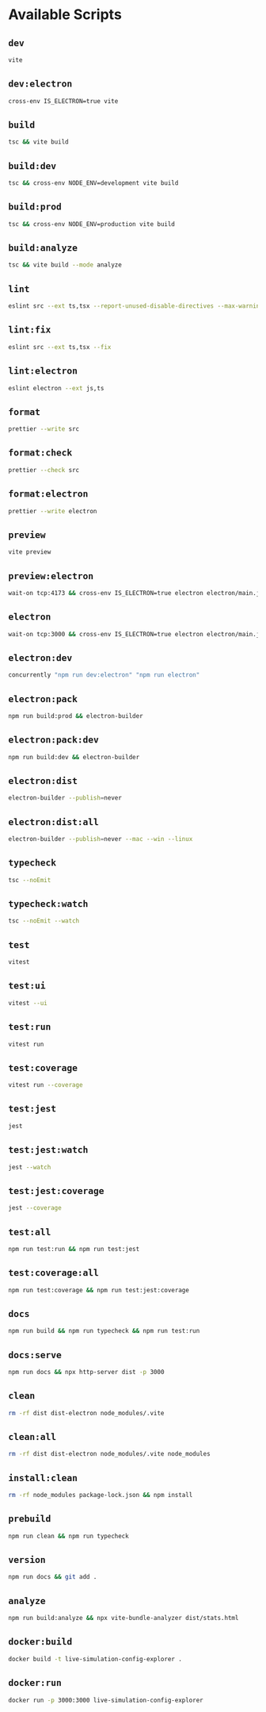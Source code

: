 # Available Scripts

## `dev`
```bash
vite
```

## `dev:electron`
```bash
cross-env IS_ELECTRON=true vite
```

## `build`
```bash
tsc && vite build
```

## `build:dev`
```bash
tsc && cross-env NODE_ENV=development vite build
```

## `build:prod`
```bash
tsc && cross-env NODE_ENV=production vite build
```

## `build:analyze`
```bash
tsc && vite build --mode analyze
```

## `lint`
```bash
eslint src --ext ts,tsx --report-unused-disable-directives --max-warnings 0
```

## `lint:fix`
```bash
eslint src --ext ts,tsx --fix
```

## `lint:electron`
```bash
eslint electron --ext js,ts
```

## `format`
```bash
prettier --write src
```

## `format:check`
```bash
prettier --check src
```

## `format:electron`
```bash
prettier --write electron
```

## `preview`
```bash
vite preview
```

## `preview:electron`
```bash
wait-on tcp:4173 && cross-env IS_ELECTRON=true electron electron/main.js
```

## `electron`
```bash
wait-on tcp:3000 && cross-env IS_ELECTRON=true electron electron/main.js
```

## `electron:dev`
```bash
concurrently "npm run dev:electron" "npm run electron"
```

## `electron:pack`
```bash
npm run build:prod && electron-builder
```

## `electron:pack:dev`
```bash
npm run build:dev && electron-builder
```

## `electron:dist`
```bash
electron-builder --publish=never
```

## `electron:dist:all`
```bash
electron-builder --publish=never --mac --win --linux
```

## `typecheck`
```bash
tsc --noEmit
```

## `typecheck:watch`
```bash
tsc --noEmit --watch
```

## `test`
```bash
vitest
```

## `test:ui`
```bash
vitest --ui
```

## `test:run`
```bash
vitest run
```

## `test:coverage`
```bash
vitest run --coverage
```

## `test:jest`
```bash
jest
```

## `test:jest:watch`
```bash
jest --watch
```

## `test:jest:coverage`
```bash
jest --coverage
```

## `test:all`
```bash
npm run test:run && npm run test:jest
```

## `test:coverage:all`
```bash
npm run test:coverage && npm run test:jest:coverage
```

## `docs`
```bash
npm run build && npm run typecheck && npm run test:run
```

## `docs:serve`
```bash
npm run docs && npx http-server dist -p 3000
```

## `clean`
```bash
rm -rf dist dist-electron node_modules/.vite
```

## `clean:all`
```bash
rm -rf dist dist-electron node_modules/.vite node_modules
```

## `install:clean`
```bash
rm -rf node_modules package-lock.json && npm install
```

## `prebuild`
```bash
npm run clean && npm run typecheck
```

## `version`
```bash
npm run docs && git add .
```

## `analyze`
```bash
npm run build:analyze && npx vite-bundle-analyzer dist/stats.html
```

## `docker:build`
```bash
docker build -t live-simulation-config-explorer .
```

## `docker:run`
```bash
docker run -p 3000:3000 live-simulation-config-explorer
```

